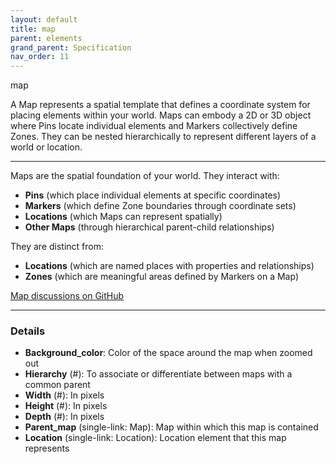 ```yaml
---
layout: default
title: map
parent: elements
grand_parent: Specification
nav_order: 11
---
```


<span class="material-symbols-outlined">map</span>

A Map represents a spatial template that defines a coordinate system for placing elements within your world. Maps can embody a 2D or 3D object where Pins locate individual elements and Markers collectively define Zones. They can be nested hierarchically to represent different layers of a world or location.

---

Maps are the spatial foundation of your world. They interact with:

- **Pins** (which place individual elements at specific coordinates)
- **Markers** (which define Zone boundaries through coordinate sets)
- **Locations** (which Maps can represent spatially)
- **Other Maps** (through hierarchical parent-child relationships)

They are distinct from:

- **Locations** (which are named places with properties and relationships)
- **Zones** (which are meaningful areas defined by Markers on a Map)

[Map discussions on GitHub](https://github.com/OnlyWorlds/OnlyWorlds/discussions/categories/map)

---
### Details
- **Background_color**: Color of the space around the map when zoomed out
- **Hierarchy** (#): To associate or differentiate between maps with a common parent
- **Width** (#): In pixels
- **Height** (#): In pixels
- **Depth** (#): In pixels
- **Parent_map** (single-link: Map): Map within which this map is contained
- **Location** (single-link: Location): Location element that this map represents

